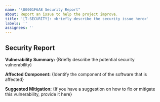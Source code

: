 ```yaml
---
name: "\U0001F6A8 Security Report"
about: Report an issue to help the project improve.
title: '[T-SECURITY]: <briefly describe the security issue here>'
labels: ''
assignees: ''
---
```


## Security Report

**Vulnerability Summary:**
{Briefly describe the potential security vulnerability}

**Affected Component:**
{Identify the component of the software that is affected}

**Suggested Mitigation:**
{If you have a suggestion on how to fix or mitigate this vulnerability, provide it here}
